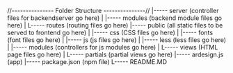 //---------------
	Folder Structure
	---------------//
	|-----	server				(controller files for backendserver go here)
	|	|-----	modules				(backend module files go here)
	|	L-----	routes				(routing files go here)
	|-----	public				(all static files to be served to frontend go here)
	|	|-----	css					(CSS files go here)
	|	|-----	fonts 				(font files go here)
	|	|-----	js  				(js files go here)
	|	|-----	less				(less files go here)
	|	|-----	modules				(controllers for js modules go here)
	|	L-----	views 				(HTML page files go here)
	|		L-----	partials			(partial views go here)
	|-----	ardesign.js 		(app)
	|-----	package.json 		(npm file)
	L-----	README.MD